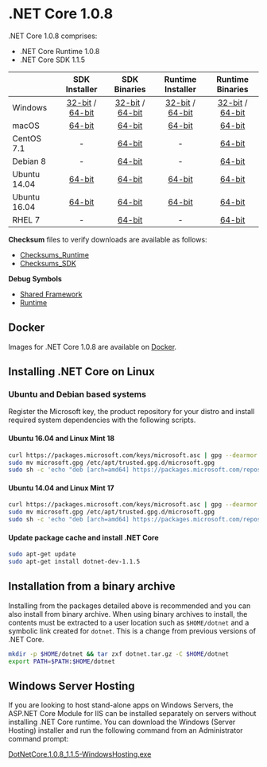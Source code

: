 # .NET Core 1.0.8

.NET Core 1.0.8 comprises:

* .NET Core Runtime 1.0.8
* .NET Core SDK 1.1.5

|         | SDK Installer                                         | SDK Binaries                                                         | Runtime Installer                                                  | Runtime Binaries                                                   |
| ------- | :---------------------------------------------------: | :-------------------------------------------------------------------:| :----------------------------------------------------------------: | :----------------------------------------------------------------: |
| Windows                 | [32-bit](https://download.microsoft.com/download/C/5/5/C55807F5-601C-49B1-B9BB-1BE03EB83E0A/dotnet-dev-win-x86.1.1.5.exe) / [64-bit](https://download.microsoft.com/download/C/5/5/C55807F5-601C-49B1-B9BB-1BE03EB83E0A/dotnet-dev-win-x64.1.1.5.exe)  | [32-bit](https://download.microsoft.com/download/C/5/5/C55807F5-601C-49B1-B9BB-1BE03EB83E0A/dotnet-dev-win-x86.1.1.5.zip) / [64-bit](https://download.microsoft.com/download/C/5/5/C55807F5-601C-49B1-B9BB-1BE03EB83E0A/dotnet-dev-win-x64.1.1.5.zip) | [32-bit](https://download.microsoft.com/download/5/0/B/50B3563D-0109-4975-B1FC-F3F31DE3CC82/dotnet-win-x86.1.0.8.exe) / [64-bit](https://download.microsoft.com/download/5/0/B/50B3563D-0109-4975-B1FC-F3F31DE3CC82/dotnet-win-x64.1.0.8.exe) | [32-bit](https://download.microsoft.com/download/5/0/B/50B3563D-0109-4975-B1FC-F3F31DE3CC82/dotnet-win-x86.1.0.8.zip) / [64-bit](https://download.microsoft.com/download/5/0/B/50B3563D-0109-4975-B1FC-F3F31DE3CC82/dotnet-win-x64.1.0.8.zip) |
| macOS                   | [64-bit](https://download.microsoft.com/download/C/5/5/C55807F5-601C-49B1-B9BB-1BE03EB83E0A/dotnet-dev-osx-x64.1.1.5.pkg)  | [64-bit](https://download.microsoft.com/download/C/5/5/C55807F5-601C-49B1-B9BB-1BE03EB83E0A/dotnet-dev-osx-x64.1.1.5.tar.gz)                          | [64-bit](https://download.microsoft.com/download/5/0/B/50B3563D-0109-4975-B1FC-F3F31DE3CC82/dotnet-osx-x64.1.0.8.pkg) | [64-bit](https://download.microsoft.com/download/5/0/B/50B3563D-0109-4975-B1FC-F3F31DE3CC82/dotnet-osx-x64.1.0.8.tar.gz) |
| CentOS 7.1              | -                                                         | [64-bit](https://download.microsoft.com/download/C/5/5/C55807F5-601C-49B1-B9BB-1BE03EB83E0A/dotnet-dev-centos-x64.1.1.5.tar.gz)                          | - | [64-bit](https://download.microsoft.com/download/5/0/B/50B3563D-0109-4975-B1FC-F3F31DE3CC82/dotnet-centos-x64.1.0.8.tar.gz) |
| Debian 8                | -                                                         | [64-bit](https://download.microsoft.com/download/C/5/5/C55807F5-601C-49B1-B9BB-1BE03EB83E0A/dotnet-dev-debian-x64.1.1.5.tar.gz)                          | - | [64-bit](https://download.microsoft.com/download/5/0/B/50B3563D-0109-4975-B1FC-F3F31DE3CC82/dotnet-debian-x64.1.0.8.tar.gz) |
| Ubuntu 14.04            |[64-bit](https://download.microsoft.com/download/C/5/5/C55807F5-601C-49B1-B9BB-1BE03EB83E0A/dotnet-sdk-ubuntu-x64.1.1.5.deb)   | [64-bit](https://download.microsoft.com/download/C/5/5/C55807F5-601C-49B1-B9BB-1BE03EB83E0A/dotnet-dev-ubuntu-x64.1.1.5.tar.gz)                          |[64-bit](https://download.microsoft.com/download/5/0/B/50B3563D-0109-4975-B1FC-F3F31DE3CC82/dotnet-sharedframework-ubuntu-x64.1.0.8.deb) | [64-bit](https://download.microsoft.com/download/5/0/B/50B3563D-0109-4975-B1FC-F3F31DE3CC82/dotnet-ubuntu-x64.1.0.8.tar.gz) |
| Ubuntu 16.04            |[64-bit](https://download.microsoft.com/download/C/5/5/C55807F5-601C-49B1-B9BB-1BE03EB83E0A/dotnet-sdk-ubuntu.16.04-x64.1.1.5.deb)   | [64-bit](https://download.microsoft.com/download/C/5/5/C55807F5-601C-49B1-B9BB-1BE03EB83E0A/dotnet-dev-ubuntu.16.04-x64.1.1.5.tar.gz)                          |[64-bit](https://download.microsoft.com/download/5/0/B/50B3563D-0109-4975-B1FC-F3F31DE3CC82/dotnet-sharedframework-ubuntu.16.04-x64.1.0.8.deb) | [64-bit](https://download.microsoft.com/download/5/0/B/50B3563D-0109-4975-B1FC-F3F31DE3CC82/dotnet-ubuntu.16.04-x64.1.0.8.tar.gz) |
| RHEL 7                  | -                                                         | [64-bit](https://download.microsoft.com/download/C/5/5/C55807F5-601C-49B1-B9BB-1BE03EB83E0A/dotnet-dev-rhel-x64.1.1.5.tar.gz)                          | - | [64-bit](https://download.microsoft.com/download/5/0/B/50B3563D-0109-4975-B1FC-F3F31DE3CC82/dotnet-rhel-x64.1.0.8.tar.gz) |

**Checksum** files to verify downloads are available as follows:
* [Checksums_Runtime](https://dotnetcli.blob.core.windows.net/dotnet/checksums/1.0.8-runtime-sha.txt)
* [Checksums_SDK](https://dotnetcli.blob.core.windows.net/dotnet/checksums/1.1.5-sdk-sha.txt)

**Debug Symbols**
* [Shared Framework](https://download.microsoft.com/download/5/0/B/50B3563D-0109-4975-B1FC-F3F31DE3CC82/corefx-1.0.8-symbols.zip)
* [Runtime](https://download.microsoft.com/download/5/0/B/50B3563D-0109-4975-B1FC-F3F31DE3CC82/coreclr-1.0.8-symbols.zip)

## Docker

Images for .NET Core 1.0.8 are available on [Docker](https://hub.docker.com/r/microsoft/dotnet/).

## Installing .NET Core on Linux

### Ubuntu and Debian based systems

Register the Microsoft key, the product repository for your distro and install required system dependencies with the following scripts.

#### Ubuntu 16.04 and Linux Mint 18

```bash
curl https://packages.microsoft.com/keys/microsoft.asc | gpg --dearmor > microsoft.gpg
sudo mv microsoft.gpg /etc/apt/trusted.gpg.d/microsoft.gpg
sudo sh -c 'echo "deb [arch=amd64] https://packages.microsoft.com/repos/microsoft-ubuntu-xenial-prod xenial main" > /etc/apt/sources.list.d/dotnetdev.list'
```

#### Ubuntu 14.04 and Linux Mint 17

```bash
curl https://packages.microsoft.com/keys/microsoft.asc | gpg --dearmor > microsoft.gpg
sudo mv microsoft.gpg /etc/apt/trusted.gpg.d/microsoft.gpg
sudo sh -c 'echo "deb [arch=amd64] https://packages.microsoft.com/repos/microsoft-ubuntu-trusty-prod trusty main" > /etc/apt/sources.list.d/dotnetdev.list'
```

#### Update package cache and install .NET Core

```bash
sudo apt-get update
sudo apt-get install dotnet-dev-1.1.5
```

## Installation from a binary archive

Installing from the packages detailed above is recommended and you can also install from binary archive. When using binary archives to install, the contents must be extracted to a user location such as `$HOME/dotnet` and a symbolic link created for `dotnet`. This is a change from previous versions of .NET Core.

```bash
mkdir -p $HOME/dotnet && tar zxf dotnet.tar.gz -C $HOME/dotnet
export PATH=$PATH:$HOME/dotnet
```

## Windows Server Hosting

If you are looking to host stand-alone apps on Windows Servers, the ASP.NET Core Module for IIS can be installed separately on servers without installing .NET Core runtime. You can download the Windows (Server Hosting) installer and run the following command from an Administrator command prompt:

[DotNetCore.1.0.8_1.1.5-WindowsHosting.exe](https://download.microsoft.com/download/6/A/2/6A21C555-B042-46EA-BBB4-368AACCB3E25/DotNetCore.1.0.8_1.1.5-WindowsHosting.exe)
